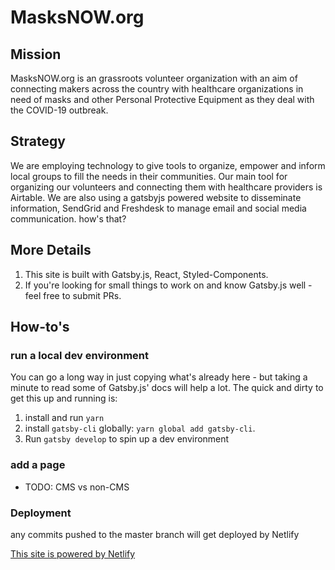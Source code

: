 # MasksNOW.org

## Mission

MasksNOW.org is an grassroots volunteer organization with an aim of connecting makers across the country with healthcare organizations in need of masks and other Personal Protective Equipment as they deal with the COVID-19 outbreak.

## Strategy

We are employing technology to give tools to organize, empower and inform local groups to fill the needs in their communities. Our main tool for organizing our volunteers and connecting them with healthcare providers is Airtable. We are also using a gatsbyjs powered website to disseminate information, SendGrid and Freshdesk to manage email and social media communication.
how's that?

## More Details

1. This site is built with Gatsby.js, React, Styled-Components.
2. If you're looking for small things to work on and know Gatsby.js well - feel free to submit PRs.

## How-to's

### run a local dev environment

You can go a long way in just copying what's already here - but taking a minute to read some of Gatsby.js' docs will help a lot.
The quick and dirty to get this up and running is:

1. install and run `yarn`
2. install `gatsby-cli` globally: `yarn global add gatsby-cli`.
3. Run `gatsby develop` to spin up a dev environment

### add a page

- TODO: CMS vs non-CMS

### Deployment

any commits pushed to the master branch will get deployed by Netlify

[This site is powered by Netlify](https://www.netlify.com/)

